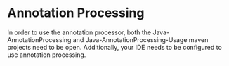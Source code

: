 # Annotation Processing

In order to use the annotation processor, both the Java-AnnotationProcessing and Java-AnnotationProcessing-Usage maven projects need to be open. Additionally, your IDE needs to be configured to use annotation processing.